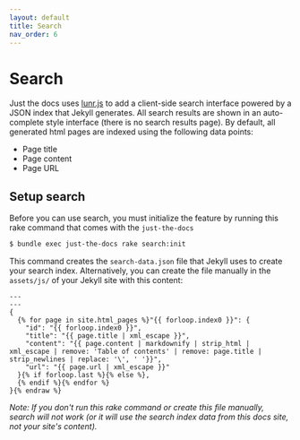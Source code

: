 ```yaml
---
layout: default
title: Search
nav_order: 6
---
```


# Search

Just the docs uses [lunr.js](http://lunrjs.com) to add a client-side search interface powered by a JSON index that Jekyll generates. All search results are shown in an auto-complete style interface (there is no search results page). By default, all generated html pages are indexed  using the following data points:

- Page title
- Page content
- Page URL

## Setup search

Before you can use search, you must initialize the feature by running this
rake command that comes with the `just-the-docs`

```bash
$ bundle exec just-the-docs rake search:init
```

This command creates the `search-data.json` file that Jekyll uses to create
your search index. Alternatively, you can create the file manually in the
`assets/js/` of your Jekyll site with this content:

```{% raw %}
---
---
{
  {% for page in site.html_pages %}"{{ forloop.index0 }}": {
    "id": "{{ forloop.index0 }}",
    "title": "{{ page.title | xml_escape }}",
    "content": "{{ page.content | markdownify | strip_html | xml_escape | remove: 'Table of contents' | remove: page.title | strip_newlines | replace: '\', ' '}}",
    "url": "{{ page.url | xml_escape }}"
  }{% if forloop.last %}{% else %},
  {% endif %}{% endfor %}
}{% endraw %}
```

_Note: If you don't run this rake command or create this file manually, search will not work (or it will use the search index data from this docs site, not your site's content)._

